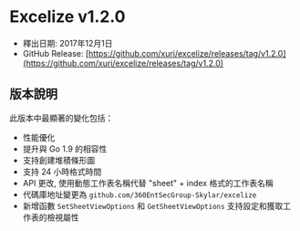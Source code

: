 # Excelize v1.2.0

* 釋出日期: 2017年12月1日
* GitHub Release: [https://github.com/xuri/excelize/releases/tag/v1.2.0](https://github.com/xuri/excelize/releases/tag/v1.2.0)

## 版本說明

此版本中最顯著的變化包括：

* 性能優化
* 提升與 Go 1.9 的相容性
* 支持創建堆積條形圖
* 支持 24 小時格式時間
* API 更改, 使用動態工作表名稱代替 "sheet" + index 格式的工作表名稱
* 代碼庫地址變更為 `github.com/360EntSecGroup-Skylar/excelize`
* 新增函數 `SetSheetViewOptions` 和 `GetSheetViewOptions` 支持設定和獲取工作表的檢視屬性
